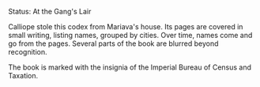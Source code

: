 Status: At the Gang's Lair

Calliope stole this codex from Mariava's house.  Its pages are covered in small
writing, listing names, grouped by cities.  Over time, names come and go from
the pages.  Several parts of the book are blurred beyond recognition.

The book is marked with the insignia of the Imperial Bureau of Census and
Taxation.
